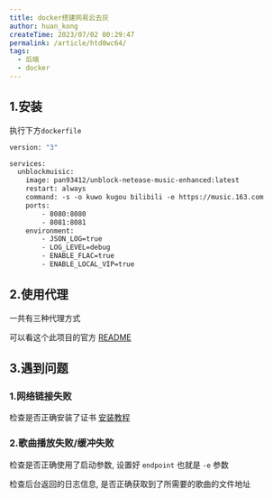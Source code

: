 ```yaml
---
title: docker搭建网易云去灰
author: huan_kong
createTime: 2023/07/02 00:29:47
permalink: /article/htd0wc64/
tags:
  - 后端
  - docker
---
```


## 1.安装

执行下方`dockerfile`

~~~dockerfile
version: "3"

services:
  unblockmuisic:
    image: pan93412/unblock-netease-music-enhanced:latest
    restart: always
    command: -s -o kuwo kugou bilibili -e https://music.163.com
    ports:
        - 8080:8080
        - 8081:8081
    environment:
        - JSON_LOG=true
        - LOG_LEVEL=debug
        - ENABLE_FLAC=true
        - ENABLE_LOCAL_VIP=true
~~~

## 2.使用代理

一共有三种代理方式

可以看这个此项目的官方 [README](https://github.com/UnblockNeteaseMusic/server/#%E6%96%B9%E6%B3%95-1-%E4%BF%AE%E6%94%B9-hosts)

## 3.遇到问题

### 1.网络链接失败

检查是否正确安装了证书
[安装教程](https://github.com/UnblockNeteaseMusic/server/discussions/426)

### 2.歌曲播放失败/缓冲失败

检查是否正确使用了启动参数, 设置好 `endpoint` 也就是 `-e` 参数

检查后台返回的日志信息, 是否正确获取到了所需要的歌曲的文件地址
